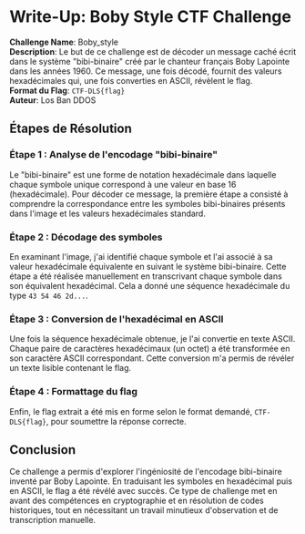 
# Write-Up: Boby Style CTF Challenge

**Challenge Name**: Boby_style  
**Description**: Le but de ce challenge est de décoder un message caché écrit dans le système "bibi-binaire" créé par le chanteur français Boby Lapointe dans les années 1960. Ce message, une fois décodé, fournit des valeurs hexadécimales qui, une fois converties en ASCII, révèlent le flag.  
**Format du Flag**: `CTF-DLS{flag}`  
**Auteur**: Los Ban DDOS  

## Étapes de Résolution

### Étape 1 : Analyse de l'encodage "bibi-binaire"
Le "bibi-binaire" est une forme de notation hexadécimale dans laquelle chaque symbole unique correspond à une valeur en base 16 (hexadécimale). Pour décoder ce message, la première étape a consisté à comprendre la correspondance entre les symboles bibi-binaires présents dans l'image et les valeurs hexadécimales standard.

### Étape 2 : Décodage des symboles
En examinant l'image, j'ai identifié chaque symbole et l'ai associé à sa valeur hexadécimale équivalente en suivant le système bibi-binaire. Cette étape a été réalisée manuellement en transcrivant chaque symbole dans son équivalent hexadécimal. Cela a donné une séquence hexadécimale du type `43 54 46 2d...`.

### Étape 3 : Conversion de l'hexadécimal en ASCII
Une fois la séquence hexadécimale obtenue, je l'ai convertie en texte ASCII. Chaque paire de caractères hexadécimaux (un octet) a été transformée en son caractère ASCII correspondant. Cette conversion m'a permis de révéler un texte lisible contenant le flag.

### Étape 4 : Formattage du flag
Enfin, le flag extrait a été mis en forme selon le format demandé, `CTF-DLS{flag}`, pour soumettre la réponse correcte.

## Conclusion
Ce challenge a permis d'explorer l'ingéniosité de l'encodage bibi-binaire inventé par Boby Lapointe. En traduisant les symboles en hexadécimal puis en ASCII, le flag a été révélé avec succès. Ce type de challenge met en avant des compétences en cryptographie et en résolution de codes historiques, tout en nécessitant un travail minutieux d'observation et de transcription manuelle.
